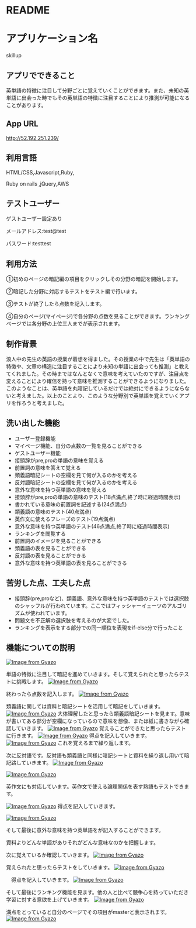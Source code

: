 # README

# アプリケーション名
skillup

## アプリでできること
英単語の特徴に注目して分野ごとに覚えていくことができます。また、未知の英単語に出会った時でもその英単語の特徴に注目することにより推測が可能になることがあります。
##  App URL
http://52.192.251.239/

## 利用言語
HTML/CSS,Javascript,Ruby, 

Ruby on rails ,jQuery,AWS

## テストユーザー
ゲストユーザー設定あり


メールアドレス:test@test


パスワード:testtest

## 利用方法
①初めのページの暗記編の項目をクリックしその分野の暗記を開始します。

②暗記した分野に対応するテストをテスト編で行います。

③テストが終了したら点数を記入します。

④自分のページ(マイページ)で各分野の点数を見ることができます。ランキングページでは各分野の上位三人までが表示されます。

## 制作背景
浪人中の先生の英語の授業が着想を得ました。その授業の中で先生は「英単語の特徴や、文章の構造に注目することにより未知の単語に出会っても推測」と教えてくれました。その時まではなんとなくで意味を考えていたのですが、注目点を変えることにより確信を持って意味を推測することができるようになりました。このようなことは、英単語を丸暗記しているだけでは絶対にできるようにならないと考えました。以上のことより、このような分野別で英単語を覚えていくアプリを作ろうと考えました。

## 洗い出した機能
- ユーザー登録機能
- マイページ機能、自分の点数の一覧を見ることができる
- ゲストユーザー機能
- 接頭辞がpre,proの単語の意味を覚える
- 前置詞の意味を答えて覚える
- 類義語暗記シートの空欄を見て何が入るのかを考える
- 反対語暗記シートの空欄を見て何が入るのかを考える
- 意外な意味を持つ英単語の意味を覚える
- 接頭辞がpre,proの単語の意味のテスト(18点満点,終了時に経過時間表示)
- 書かれている意味の前置詞を記述する(24点満点)
- 類義語の意味のテスト(40点満点)
- 英作文に使えるフレーズのテスト(19点満点)
- 意外な意味を持つ英単語のテスト(46点満点,終了時に経過時間表示)
- ランキングを閲覧する
- 前置詞のイメージを見ることができる
- 類義語の表を見ることができる
- 反対語の表を見ることができる
- 意外な意味を持つ英単語の表を見ることができる

## 苦労した点、工夫した点

- 接頭辞(pre,proなど)、類義語、意外な意味を持つ英単語のテストでは選択肢のシャッフルが行われています。ここではフィッシャーイェーツのアルゴリズムが使われています。
- 問題文を不正解の選択肢を考えるのが大変でした。
- ランキングを表示をする部分での同一順位を表現をif-else分で行ったこと


## 機能についての説明

[![Image from Gyazo](https://i.gyazo.com/766b19f64ac300aff91aff4601f0c519.gif)](https://gyazo.com/766b19f64ac300aff91aff4601f0c519)



単語の特徴に注目して暗記を進めていきます。そして覚えられたと思ったらテストに挑戦します。
[![Image from Gyazo](https://i.gyazo.com/afd6b713a670fcf3de3b726ce61473c4.gif)](https://gyazo.com/afd6b713a670fcf3de3b726ce61473c4)



終わったら点数を記入します。
[![Image from Gyazo](https://i.gyazo.com/2ff2b321ee7c2414325471f31cdd557b.gif)](https://gyazo.com/2ff2b321ee7c2414325471f31cdd557b)

類義語に関しては資料と暗記シートを活用して暗記をしていきます。
[![Image from Gyazo](https://i.gyazo.com/942f8b0b2487e8e56e267709cb928acf.gif)](https://gyazo.com/942f8b0b2487e8e56e267709cb928acf)
大体理解したと思ったら類義語暗記シートを見ます。意味が書いてある部分が空欄になっているので意味を想像、または紙に書きながら確認していきます。
[![Image from Gyazo](https://i.gyazo.com/4a0e6e19ecb8ffebd7cd9949ffd0d3b3.gif)](https://gyazo.com/4a0e6e19ecb8ffebd7cd9949ffd0d3b3)
覚えることができたと思ったらテストに行きます。
[![Image from Gyazo](https://i.gyazo.com/505b9612c2124a4f7605647dac2d9117.gif)](https://gyazo.com/505b9612c2124a4f7605647dac2d9117)
得点を記入していきます。
[![Image from Gyazo](https://i.gyazo.com/6bfe572e56d986025349487ab4cfb74a.gif)](https://gyazo.com/6bfe572e56d986025349487ab4cfb74a)
これを覚えるまで繰り返します。

次に反対語です。反対語も類義語と同様に暗記シートと資料を繰り返し用いて暗記路していきます。
[![Image from Gyazo](https://i.gyazo.com/fda61121b684b21f984ab6982ff3223b.gif)](https://gyazo.com/fda61121b684b21f984ab6982ff3223b)

[![Image from Gyazo](https://i.gyazo.com/b827da362024bd2cf8e583e8a3da4155.gif)](https://gyazo.com/b827da362024bd2cf8e583e8a3da4155)

英作文にも対応しています。英作文で使える論理関係を表す熟語もテストできます。

[![Image from Gyazo](https://i.gyazo.com/31339bb3745e530d9fdd9d7aeab85b49.gif)](https://gyazo.com/31339bb3745e530d9fdd9d7aeab85b49)
得点を記入していきます。

[![Image from Gyazo](https://i.gyazo.com/3e7a6305db092ee5b89f973da57a943b.gif)](https://gyazo.com/3e7a6305db092ee5b89f973da57a943b)

そして最後に意外な意味を持つ英単語をが記入することができます。

資料よりどんな単語がありそれがどんな意味なのかを把握します。

次に覚えているか確認していきます。
[![Image from Gyazo](https://i.gyazo.com/d19a1535074ff5744b2df7500e651ff6.gif)](https://gyazo.com/d19a1535074ff5744b2df7500e651ff6)

覚えられたと思ったらテストをしていきます。
[![Image from Gyazo](https://i.gyazo.com/5cd5fa32732be5f557005311eaa4a853.gif)](https://gyazo.com/5cd5fa32732be5f557005311eaa4a853)

　得点を記入していきます。
[![Image from Gyazo](https://i.gyazo.com/933051f9386f6aef2935c56b0bab080b.gif)](https://gyazo.com/933051f9386f6aef2935c56b0bab080b)

そして最後にランキング機能を見ます。他の人と比べて競争心を持っていただき学習に対する意欲を上げていきます。
[![Image from Gyazo](https://i.gyazo.com/bdfa2c6479010f2e90e3d681ada012af.gif)](https://gyazo.com/bdfa2c6479010f2e90e3d681ada012af)

満点をとっていると自分のページでその項目がmasterと表示されます。
[![Image from Gyazo](https://i.gyazo.com/6cf33289d6dbea46ef99526ba27750df.gif)](https://gyazo.com/6cf33289d6dbea46ef99526ba27750df)
